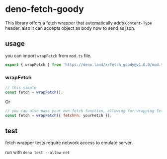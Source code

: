 # deno-fetch-goody

This library offers a fetch wrapper that automatically adds `Content-Type` header. also it can accepts object as body now to send as json.

## usage

you can import `wrapFetch` from `mod.ts` file.

```js
export { wrapFetch } from 'https://deno.land/x/fetch_goody@v1.0.0/mod.ts';
```

### wrapFetch

```js
// this simple
const fetch = wrapFetch();
```

Or

```js
// you can also pass your own fetch function, allowing for wrapping fetch multiple times
const fetch = wrapFetch({ fetchFn: yourFetch });
```

## test

fetch wrapper tests require network access to emulate server.

run with `deno test --allow-net`
